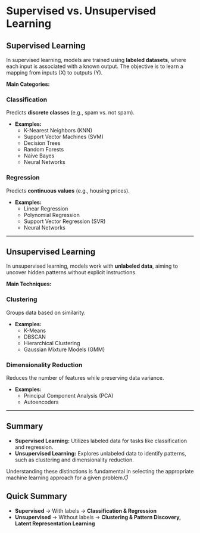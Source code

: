 # Supervised vs. Unsupervised Learning

## Supervised Learning
In supervised learning, models are trained using **labeled datasets**, where each input is associated with a known output. The objective is to learn a mapping from inputs (X) to outputs (Y).

**Main Categories:**

### Classification
Predicts **discrete classes** (e.g., spam vs. not spam).

- **Examples:**
  - K-Nearest Neighbors (KNN)
  - Support Vector Machines (SVM)
  - Decision Trees
  - Random Forests
  - Naive Bayes
  - Neural Networks

### Regression
Predicts **continuous values** (e.g., housing prices).

- **Examples:**
  - Linear Regression
  - Polynomial Regression
  - Support Vector Regression (SVR)
  - Neural Networks

---

## Unsupervised Learning
In unsupervised learning, models work with **unlabeled data**, aiming to uncover hidden patterns without explicit instructions.

**Main Techniques:**

### Clustering
Groups data based on similarity.

- **Examples:**
  - K-Means
  - DBSCAN
  - Hierarchical Clustering
  - Gaussian Mixture Models (GMM)

### Dimensionality Reduction
Reduces the number of features while preserving data variance.

- **Examples:**
  - Principal Component Analysis (PCA)
  - Autoencoders

---

## Summary
- **Supervised Learning:** Utilizes labeled data for tasks like classification and regression.
- **Unsupervised Learning:** Explores unlabeled data to identify patterns, such as clustering and dimensionality reduction.

Understanding these distinctions is fundamental in selecting the appropriate machine learning approach for a given problem.
## **Quick Summary**
* **Supervised** → With labels → **Classification & Regression**
* **Unsupervised** → Without labels → **Clustering & Pattern Discovery, Latent Representation Learning**